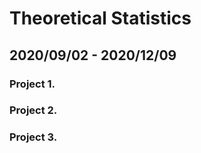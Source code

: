 # Theoretical Statistics
## 2020/09/02 - 2020/12/09

### Project 1. 

### Project 2.

### Project 3.
